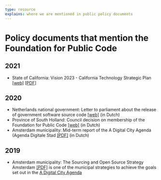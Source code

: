 ```yaml
---
type: resource
explains: where we are mentioned in public policy documents
---
```


# Policy documents that mention the Foundation for Public Code

## 2021

* State of California: Vision 2023 - California Technology Strategic Plan [[web]]((https://vision2023.cdt.ca.gov/)) [[PDF]](https://vision2023.cdt.ca.gov/pdf/Vision-2023-California-Technology-Strategic-Plan.pdf)

## 2020

* Netherlands national government: Letter to parliament about the release of government software source code [[web]](https://www.rijksoverheid.nl/documenten/kamerstukken/2020/04/17/kamerbrief-inzake-vrijgeven-broncode-overheidssoftware) (in Dutch)
* Province of South Holland: Council decision on membership of the Foundation for Public Code [[web]](https://www.zuid-holland.nl/overons/bestuur-zh/gedeputeerde-staten/besluiten/2020/september/1-september/lidmaatschap-foundation-for-public-code-vereniging/) (in Dutch)
* Amsterdam municipality: Mid-term report of the A Digital City Agenda (Agenda Digitale Stad [[PDF]](https://amsterdam.raadsinformatie.nl/document/9725293/1/09012f9783374971) (in Dutch)

## 2019

* Amsterdam municipality: The Sourcing and Open Source Strategy Amsterdam [[PDF]](https://amsterdam.raadsinformatie.nl/document/7880446/1/09012f9782a30a08) is one of the municipal strategies to achieve the goals set out in the [A Digital City Agenda]((https://www.amsterdam.nl/wonen-leefomgeving/innovatie/de-digitale-stad/))

